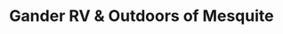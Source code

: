 ---
title: "Gander RV & Outdoors of Mesquite"
url: /mesquite/gander-rv-and-outdoors-of-mesquite/
shop: caravan
---